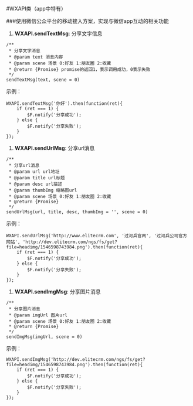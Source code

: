 #WXAPI类（app中特有）

###使用微信公众平台的移动接入方案，实现与微信app互动的相关功能

1. <span id="WXAPI.sendTextMsg">**WXAPI.sendTextMsg**</span>: 分享文字信息
```
/**
 * 分享文字消息
 * @param text 消息内容
 * @param scene 场景 0:好友 1:朋友圈 2:收藏
 * @return {Promise} promise的返回1，表示调用成功，0表示失败
 */
sendTextMsg(text, scene = 0)
```
示例：
```
WXAPI.sendTextMsg('你好').then(function(ret){
	if (ret === 1) {
		$F.notify('分享成功');
	} else {
		$F.notify('分享失败');
	}
});
```

1. <span id="WXAPI.sendUrlMsg">**WXAPI.sendUrlMsg**</span>: 分享url消息
```
/**
 * 分享url消息
 * @param url url地址
 * @param title url标题
 * @param desc url描述
 * @param thumbImg 缩略图url
 * @param scene 场景 0:好友 1:朋友圈 2:收藏
 * @return {Promise}
 */
sendUrlMsg(url, title, desc, thumbImg = '', scene = 0)
```
示例：
```
WXAPI.sendUrlMsg('http://www.elitecrm.com', '过河兵官网', '过河兵公司官方网站', 'http://dev.elitecrm.com/ngs/fs/get?file=headimg/1546598743984.png').then(function(ret){
	if (ret === 1) {
		$F.notify('分享成功');
	} else {
		$F.notify('分享失败');
	}
});
```

1. <span id="WXAPI.sendImgMsg">**WXAPI.sendImgMsg**</span>: 分享图片消息
```
/**
 * 分享图片消息
 * @param imgUrl 图片url
 * @param scene 场景 0:好友 1:朋友圈 2:收藏
 * @return {Promise}
 */
sendImgMsg(imgUrl, scene = 0)
```
示例：
```
WXAPI.sendImgMsg('http://dev.elitecrm.com/ngs/fs/get?file=headimg/1546598743984.png').then(function(ret){
	if (ret === 1) {
		$F.notify('分享成功');
	} else {
		$F.notify('分享失败');
	}
});
```